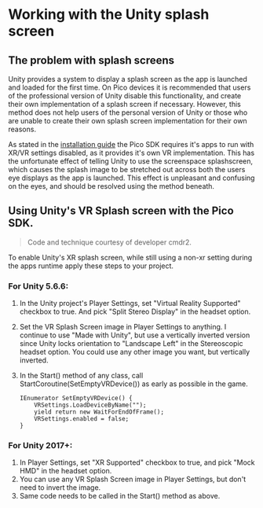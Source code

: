 # Working with the Unity splash screen

## The problem with splash screens

Unity provides a system to display a splash screen as the app is launched and loaded for the first time. On Pico devices it is recommended that users of the professional version of Unity disable this functionality, and create their own implementation of a splash screen if necessary. However, this method does not help users of the personal version of Unity or those who are unable to create their own splash screen implementation for their own reasons.

As stated in the [installation guide](/docs/pico-vr-unity-sdk-installation.md) the Pico SDK requires it's apps to run with XR/VR settings disabled, as it provides it's own VR implementation. This has the unfortunate effect of telling Unity to use the screenspace splashscreen, which causes the splash image to be stretched out across both the users eye displays as the app is launched. This effect is unpleasant and confusing on the eyes, and should be resolved using the method beneath.

## Using Unity's VR Splash screen with the Pico SDK.

> Code and technique courtesy of developer cmdr2.

To enable Unity's XR splash screen, while still using a non-xr setting during the apps runtime apply these steps to your project.

### For Unity 5.6.6:
1.  In the Unity project's Player Settings, set "Virtual Reality Supported" checkbox to true. And pick "Split Stereo Display" in the headset option.
2.  Set the VR Splash Screen image in Player Settings to anything. I continue to use "Made with Unity", but use a vertically inverted version since Unity locks orientation to "Landscape Left" in the Stereoscopic headset option. You could use any other image you want, but vertically inverted.
3.  In the Start() method of any class, call StartCoroutine(SetEmptyVRDevice()) as early as possible in the game.

        IEnumerator SetEmptyVRDevice() {
            VRSettings.LoadDeviceByName("");
            yield return new WaitForEndOfFrame();
            VRSettings.enabled = false;
        }

### For Unity 2017+:
1.  In Player Settings, set "XR Supported" checkbox to true, and pick "Mock HMD" in the headset option.
2.  You can use any VR Splash Screen image in Player Settings, but don't need to invert the image.
3.  Same code needs to be called in the Start() method as above.
